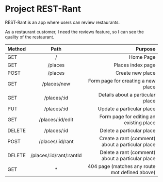 # Project REST-Rant

REST-Rant is an app where users can review restaurants.


As a restaurant customer, I need the reviews feature, so I can see the quality of the restaurant. 

| Method  | Path                     | Purpose                                          |
|:--------|:------------------------:|-------------------------------------------------:|
| GET     | /                        | Home Page                                        |
| GET     | /places                  | Places index page                                |
| POST    | /places                  | Create new place                                 |
| GET     | /places/new              | Form page for creating a new place               |
| GET     | /places/:id              | Details about a particular place                 |
| PUT     | /places/:id              | Update a particular place                        |
| GET     | /places/:id/edit         | Form page for editing an existing place          |
| DELETE  | /places/:id              | Delete a particular place                        |
| POST    | /places/:id/rant         | Create a rant (comment) about a particular place |
| DELETE  | /places/:id/rant/:rantId | Delete a rant (comment) about a particular place |
| GET     | *                        | 404 page (matches any route mot defined above)   |